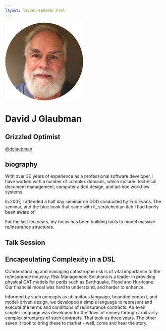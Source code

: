 ```yaml
---
layout: layout-speaker.html
---
```


<div class="container section featured-speaker">
  <div class="row">
    <div class="col-xs-12 col-sm-2 img-container">
      <img class="speaker-page-img" src="../img/speakers/David-J-Glaubman-ON.png">
    </div>
    <div class="col-xs-12 col-sm-10 copy-container">
        <h1 class="speaker-header">David J Glaubman</h1>
        <h2 class="speaker-subtitle">Grizzled Optimist</h2>
        <p class="copy"><a class="speaker-handle" href="https://twitter.com/dglaubman" target="_blank">@dglaubman</a></p>
        <h2 class="speaker-subheader"><strong>biography</strong></h2>
        <p class="copy">With over 30 years of experience as a professional software developer, I have worked with a number of complex domains, which include: technical document management, computer aided design, and ad-hoc workflow systems.</p>
        <p class="copy">In 2007, I attended a half day seminar on DDD conducted by Eric Evans. The seminar, and the blue book that came with it, scratched an itch I had barely been aware of.</p>
        <p class="copy">For the last ten years, my focus has been building tools to model massive re/insurance structures.</p>
        <h2 class="speaker-subheader">Talk Session</h2>
        <h2 class="speaker-subheader gold">Encapsulating Complexity in a DSL</h2>
        <p class="copy">CUnderstanding and managing catastrophe risk is of vital importance to the re/insurance industry. Risk Management Solutions is a leader in providing physical CAT models for perils such as Earthquake, Flood and Hurricane. Our financial model was hard to understand, and harder to enhance.</p>
        <p class="copy">Informed by such concepts as ubiquitous language, bounded context, and model-driven design, we developed a simple language to represent and execute the terms and conditions of re/insurance contracts. An even simpler language was developed for the flows of money through arbitrarily complex structures of such contracts. That took us three years. The other seven it took to bring these to market - well, come and hear the story.</p>
        <!--<a class="btn" href="https://ti.to/explore-ddd-conference/2017">Buy Tickets</a>-->
    </div>
  </div>
</div>